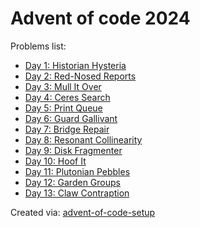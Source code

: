 # Advent of code 2024

Problems list:

- [Day 1: Historian Hysteria](https://github.com/Fate6174/advent-of-code-2024/blob/main/src/01.py)
- [Day 2: Red-Nosed Reports](https://github.com/Fate6174/advent-of-code-2024/blob/main/src/02.py)
- [Day 3: Mull It Over](https://github.com/Fate6174/advent-of-code-2024/blob/main/src/03.py)
- [Day 4: Ceres Search](https://github.com/Fate6174/advent-of-code-2024/blob/main/src/04.py)
- [Day 5: Print Queue](https://github.com/Fate6174/advent-of-code-2024/blob/main/src/05.py)
- [Day 6: Guard Gallivant](https://github.com/Fate6174/advent-of-code-2024/blob/main/src/06.py)
- [Day 7: Bridge Repair](https://github.com/Fate6174/advent-of-code-2024/blob/main/src/07.py)
- [Day 8: Resonant Collinearity](https://github.com/Fate6174/advent-of-code-2024/blob/main/src/08.py)
- [Day 9: Disk Fragmenter](https://github.com/Fate6174/advent-of-code-2024/blob/main/src/09.py)
- [Day 10: Hoof It](https://github.com/Fate6174/advent-of-code-2024/blob/main/src/10.py)
- [Day 11: Plutonian Pebbles](https://github.com/Fate6174/advent-of-code-2024/blob/main/src/11.py)
- [Day 12: Garden Groups](https://github.com/Fate6174/advent-of-code-2024/blob/main/src/12.py)
- [Day 13: Claw Contraption](https://github.com/Fate6174/advent-of-code-2024/blob/main/src/13.py)

Created via: [advent-of-code-setup](https://github.com/tomfran/advent-of-code-setup)